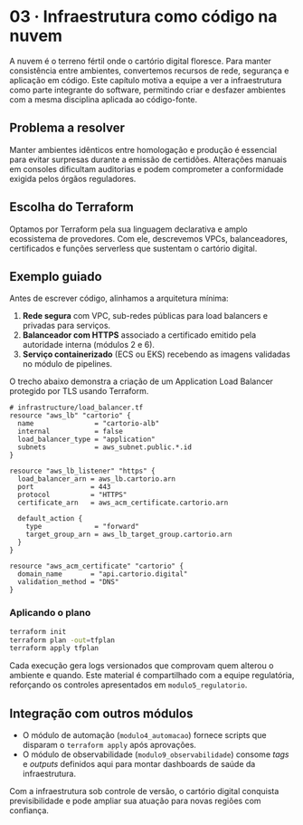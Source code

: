 # 03 · Infraestrutura como código na nuvem

A nuvem é o terreno fértil onde o cartório digital floresce. Para manter consistência entre ambientes, convertemos recursos de rede, segurança e aplicação em código. Este capítulo motiva a equipe a ver a infraestrutura como parte integrante do software, permitindo criar e desfazer ambientes com a mesma disciplina aplicada ao código-fonte.

## Problema a resolver

Manter ambientes idênticos entre homologação e produção é essencial para evitar surpresas durante a emissão de certidões. Alterações manuais em consoles dificultam auditorias e podem comprometer a conformidade exigida pelos órgãos reguladores.

## Escolha do Terraform

Optamos por Terraform pela sua linguagem declarativa e amplo ecossistema de provedores. Com ele, descrevemos VPCs, balanceadores, certificados e funções serverless que sustentam o cartório digital.

## Exemplo guiado

Antes de escrever código, alinhamos a arquitetura mínima:

1. **Rede segura** com VPC, sub-redes públicas para load balancers e privadas para serviços.
2. **Balanceador com HTTPS** associado a certificado emitido pela autoridade interna (módulos 2 e 6).
3. **Serviço containerizado** (ECS ou EKS) recebendo as imagens validadas no módulo de pipelines.

O trecho abaixo demonstra a criação de um Application Load Balancer protegido por TLS usando Terraform.

```hcl
# infrastructure/load_balancer.tf
resource "aws_lb" "cartorio" {
  name               = "cartorio-alb"
  internal           = false
  load_balancer_type = "application"
  subnets            = aws_subnet.public.*.id
}

resource "aws_lb_listener" "https" {
  load_balancer_arn = aws_lb.cartorio.arn
  port              = 443
  protocol          = "HTTPS"
  certificate_arn   = aws_acm_certificate.cartorio.arn

  default_action {
    type             = "forward"
    target_group_arn = aws_lb_target_group.cartorio.arn
  }
}

resource "aws_acm_certificate" "cartorio" {
  domain_name       = "api.cartorio.digital"
  validation_method = "DNS"
}
```

### Aplicando o plano

```bash
terraform init
terraform plan -out=tfplan
terraform apply tfplan
```

Cada execução gera logs versionados que comprovam quem alterou o ambiente e quando. Este material é compartilhado com a equipe regulatória, reforçando os controles apresentados em `modulo5_regulatorio`.

## Integração com outros módulos

- O módulo de automação (`modulo4_automacao`) fornece scripts que disparam o `terraform apply` após aprovações.
- O módulo de observabilidade (`modulo9_observabilidade`) consome *tags* e *outputs* definidos aqui para montar dashboards de saúde da infraestrutura.

Com a infraestrutura sob controle de versão, o cartório digital conquista previsibilidade e pode ampliar sua atuação para novas regiões com confiança.
